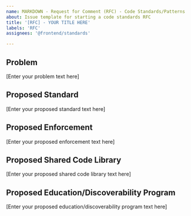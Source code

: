 ```yaml
---
name: MARKDOWN - Request for Comment (RFC) - Code Standards/Patterns
about: Issue template for starting a code standards RFC
title: '[RFC] - YOUR TITLE HERE'
labels: 'RFC'
assignees: '@frontend/standards'

---
```


## Problem

[Enter your problem text here]

## Proposed Standard

[Enter your proposed standard text here]

## Proposed Enforcement

[Enter your proposed enforcement text here]

## Proposed Shared Code Library

[Enter your proposed shared code library text here]

## Proposed Education/Discoverability Program

[Enter your proposed education/discoverability program text here]

